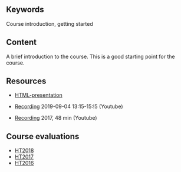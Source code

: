## Keywords
Course introduction, getting started

## Content
A brief introduction to the course. This is a good starting point for the course.

## Resources
- [HTML-presentation](https://rawgit.com/1dv525/syllabus/master/lectures/intro/index.html#/)

- [Recording](https://youtu.be/ype6gFJzLDY?t=745) 2019-09-04 13:15-15:!5 (Youtube)
- [Recording](https://youtu.be/x4jT_UrvP2Y) 2017, 48 min (Youtube)

## Course evaluations
- [HT2018](https://github.com/1dv525/syllabus/raw/master/evalutations/1DV525-HT18.pdf)
- [HT2017](https://github.com/1dv525/syllabus/raw/master/evalutations/1DV525-HT17.pdf)
- [HT2016](https://github.com/1dv525/syllabus/raw/master/evalutations/1DV525-HT16.pdf)